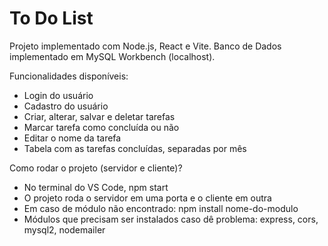 # To Do List

Projeto implementado com Node.js, React e Vite.
Banco de Dados implementado em MySQL Workbench (localhost).

Funcionalidades disponíveis:
- Login do usuário
- Cadastro do usuário
- Criar, alterar, salvar e deletar tarefas
- Marcar tarefa como concluída ou não
- Editar o nome da tarefa
- Tabela com as tarefas concluídas, separadas por mês

Como rodar o projeto (servidor e cliente)?
- No terminal do VS Code, npm start
- O projeto roda o servidor em uma porta e o cliente em outra
- Em caso de módulo não encontrado: npm install nome-do-modulo
- Módulos que precisam ser instalados caso dê problema: express, cors, mysql2, nodemailer
